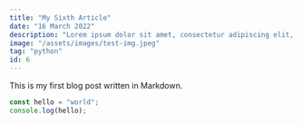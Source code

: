 ```yaml
---
title: "My Sixth Article"
date: "16 March 2022"
description: "Lorem ipsum dolor sit amet, consectetur adipiscing elit, sed do eiusmod tempor incididunt ut labore et dolore magna aliqua."
image: "/assets/images/test-img.jpeg"
tag: "python"
id: 6
---
```


This is my first blog post written in Markdown.

```ts
const hello = "world";
console.log(hello);